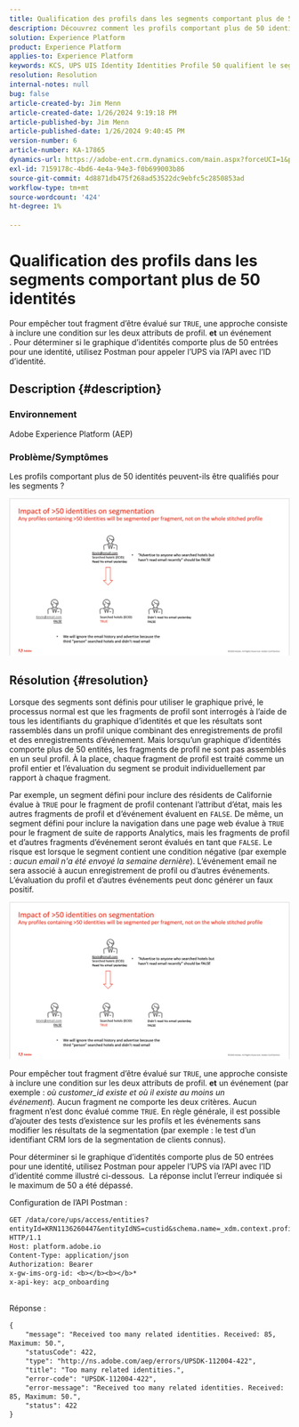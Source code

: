 ```yaml
---
title: Qualification des profils dans les segments comportant plus de 50 identités
description: Découvrez comment les profils comportant plus de 50 identités sont qualifiés pour les segments Adobe Experience Platform.
solution: Experience Platform
product: Experience Platform
applies-to: Experience Platform
keywords: KCS, UPS UIS Identity Identities Profile 50 qualifient le segment, la qualification, Adobe Experience Platform, AEP, Comment
resolution: Resolution
internal-notes: null
bug: false
article-created-by: Jim Menn
article-created-date: 1/26/2024 9:19:18 PM
article-published-by: Jim Menn
article-published-date: 1/26/2024 9:40:45 PM
version-number: 6
article-number: KA-17865
dynamics-url: https://adobe-ent.crm.dynamics.com/main.aspx?forceUCI=1&pagetype=entityrecord&etn=knowledgearticle&id=697b5c8d-90bc-ee11-a569-6045bd006268
exl-id: 7159178c-4bd6-4e4a-94e3-f0b699003b86
source-git-commit: 4d8871db475f268ad53522dc9ebfc5c2850853ad
workflow-type: tm+mt
source-wordcount: '424'
ht-degree: 1%

---
```


# Qualification des profils dans les segments comportant plus de 50 identités


Pour empêcher tout fragment d’être évalué sur `TRUE`, une approche consiste à inclure une condition sur les deux attributs de profil. <b>et</b> un événement . Pour déterminer si le graphique d’identités comporte plus de 50 entrées pour une identité, utilisez Postman pour appeler l’UPS via l’API avec l’ID d’identité.

## Description {#description}


### <b>Environnement</b>

Adobe Experience Platform (AEP)



### <b>Problème/Symptômes</b>

Les profils comportant plus de 50 identités peuvent-ils être qualifiés pour les segments ?



![](assets/___6a7b5c8d-90bc-ee11-a569-6045bd006268___.png)






## Résolution {#resolution}


Lorsque des segments sont définis pour utiliser le graphique privé, le processus normal est que les fragments de profil sont interrogés à l’aide de tous les identifiants du graphique d’identités et que les résultats sont rassemblés dans un profil unique combinant des enregistrements de profil et des enregistrements d’événement. Mais lorsqu’un graphique d’identités comporte plus de 50 entités, les fragments de profil ne sont pas assemblés en un seul profil. À la place, chaque fragment de profil est traité comme un profil entier et l’évaluation du segment se produit individuellement par rapport à chaque fragment.

Par exemple, un segment défini pour inclure des résidents de Californie évalue à `TRUE` pour le fragment de profil contenant l’attribut d’état, mais les autres fragments de profil et d’événement évaluent en `FALSE`. De même, un segment défini pour inclure la navigation dans une page web évalue à `TRUE` pour le fragment de suite de rapports Analytics, mais les fragments de profil et d’autres fragments d’événement seront évalués en tant que `FALSE`. Le risque est lorsque le segment contient une condition négative (par exemple : *aucun email n&#39;a été envoyé la semaine dernière*). L’événement email ne sera associé à aucun enregistrement de profil ou d’autres événements. L’évaluation du profil et d’autres événements peut donc générer un faux positif.

![](assets/6d02b7b2-cf7f-ec11-8d21-0022480aa950.png)

Pour empêcher tout fragment d’être évalué sur `TRUE`, une approche consiste à inclure une condition sur les deux attributs de profil. <b>et</b> un événement (par exemple : *où customer_id existe et où il existe au moins un événement*)*.* Aucun fragment ne comporte les deux critères. Aucun fragment n’est donc évalué comme `TRUE`. En règle générale, il est possible d’ajouter des tests d’existence sur les profils et les événements sans modifier les résultats de la segmentation (par exemple : le test d’un identifiant CRM lors de la segmentation de clients connus).

Pour déterminer si le graphique d’identités comporte plus de 50 entrées pour une identité, utilisez Postman pour appeler l’UPS via l’API avec l’ID d’identité comme illustré ci-dessous.  La réponse inclut l’erreur indiquée si le maximum de 50 a été dépassé.

Configuration de l’API Postman :


```
GET /data/core/ups/access/entities?entityId=KRN1136260447&entityIdNS=custid&schema.name=_xdm.context.profile HTTP/1.1
Host: platform.adobe.io
Content-Type: application/json
Authorization: Bearer 
x-gw-ims-org-id: <b></b><b></b>*
x-api-key: acp_onboarding
```

<br>Réponse :<br>

```
{
    "message": "Received too many related identities. Received: 85, Maximum: 50.",
    "statusCode": 422,
    "type": "http://ns.adobe.com/aep/errors/UPSDK-112004-422",
    "title": "Too many related identities.",
    "error-code": "UPSDK-112004-422",
    "error-message": "Received too many related identities. Received: 85, Maximum: 50.",
    "status": 422
}
```
